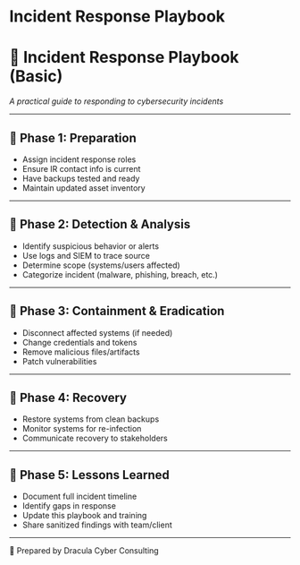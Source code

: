 # Incident Response Playbook

# 🧛 Incident Response Playbook (Basic)

_A practical guide to responding to cybersecurity incidents_

---

## 🚨 Phase 1: Preparation

- Assign incident response roles
- Ensure IR contact info is current
- Have backups tested and ready
- Maintain updated asset inventory

---

## 🧯 Phase 2: Detection & Analysis

- Identify suspicious behavior or alerts
- Use logs and SIEM to trace source
- Determine scope (systems/users affected)
- Categorize incident (malware, phishing, breach, etc.)

---

## 🧹 Phase 3: Containment & Eradication

- Disconnect affected systems (if needed)
- Change credentials and tokens
- Remove malicious files/artifacts
- Patch vulnerabilities

---

## 🔁 Phase 4: Recovery

- Restore systems from clean backups
- Monitor systems for re-infection
- Communicate recovery to stakeholders

---

## 📖 Phase 5: Lessons Learned

- Document full incident timeline
- Identify gaps in response
- Update this playbook and training
- Share sanitized findings with team/client

---

🦇 Prepared by Dracula Cyber Consulting  

